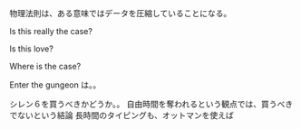物理法則は、ある意味ではデータを圧縮していることになる。


Is this really the case?

Is this love?

Where is the case?

Enter the gungeon は。。

シレン６を買うべきかどうか。。
自由時間を奪われるという観点では、買うべきでないという結論
長時間のタイピングも、オットマンを使えば